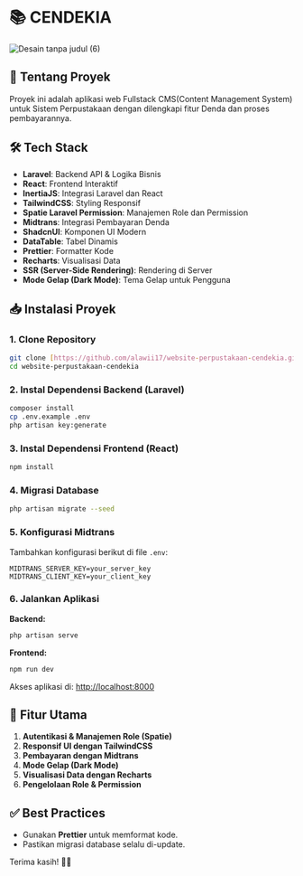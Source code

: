 # 📚 **CENDEKIA**
![Desain tanpa judul (6)](https://github.com/user-attachments/assets/45a6f1b3-9d05-4964-9ee8-09ca00b60718)

## 🚀 **Tentang Proyek**
Proyek ini adalah aplikasi web Fullstack CMS(Content Management System) untuk Sistem Perpustakaan dengan dilengkapi fitur Denda dan proses pembayarannya.

## 🛠️ **Tech Stack**
- **Laravel**: Backend API & Logika Bisnis
- **React**: Frontend Interaktif
- **InertiaJS**: Integrasi Laravel dan React
- **TailwindCSS**: Styling Responsif
- **Spatie Laravel Permission**: Manajemen Role dan Permission
- **Midtrans**: Integrasi Pembayaran Denda
- **ShadcnUI**: Komponen UI Modern
- **DataTable**: Tabel Dinamis
- **Prettier**: Formatter Kode
- **Recharts**: Visualisasi Data
- **SSR (Server-Side Rendering)**: Rendering di Server
- **Mode Gelap (Dark Mode)**: Tema Gelap untuk Pengguna

## 📥 **Instalasi Proyek**

### **1. Clone Repository**
```bash
git clone [https://github.com/alawii17/website-perpustakaan-cendekia.git]
cd website-perpustakaan-cendekia
```

### **2. Instal Dependensi Backend (Laravel)**
```bash
composer install
cp .env.example .env
php artisan key:generate
```

### **3. Instal Dependensi Frontend (React)**
```bash
npm install
```

### **4. Migrasi Database**
```bash
php artisan migrate --seed
```

### **5. Konfigurasi Midtrans**
Tambahkan konfigurasi berikut di file `.env`:
```
MIDTRANS_SERVER_KEY=your_server_key
MIDTRANS_CLIENT_KEY=your_client_key
```

### **6. Jalankan Aplikasi**
**Backend:**
```bash
php artisan serve
```
**Frontend:**
```bash
npm run dev
```

Akses aplikasi di: [http://localhost:8000](http://localhost:8000)

## 🔑 **Fitur Utama**
1. **Autentikasi & Manajemen Role (Spatie)**
2. **Responsif UI dengan TailwindCSS**
3. **Pembayaran dengan Midtrans**
4. **Mode Gelap (Dark Mode)**
5. **Visualisasi Data dengan Recharts**
6. **Pengelolaan Role & Permission**

## ✅ **Best Practices**
- Gunakan **Prettier** untuk memformat kode.
- Pastikan migrasi database selalu di-update.

Terima kasih! 🚀✨
